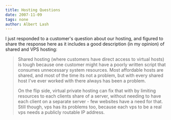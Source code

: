```yaml
---
title: Hosting Questions
date: 2007-11-09
tags: none
author: Albert Lash
---
```

I just responded to a customer's question about our hosting, and figured to share the response here as it includes a good description (in my opinion) of shared and VPS hosting:

<blockquote>
Shared hosting (where customers have direct access to virtual hosts) is tough because one customer might have a poorly written script that consumes unnecessary system resources. Most affordable hosts are shared, and most of the time its not a problem, but with every shared host I've ever worked with there always has been a problem.

On the flip side, virtual private hosting can fix that with by limiting resources to each clients share of a server, without needing to have each client on a separate server - few websites have a need for that. Still though, vps has its problems too, because each vps to be a real vps needs a publicly routable IP address.
</blockquote>

